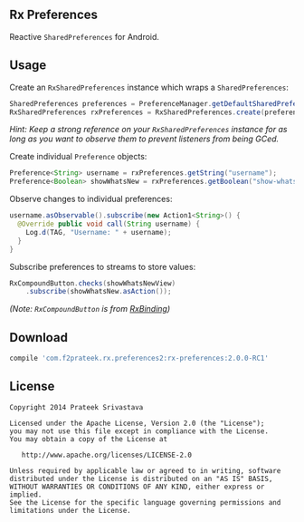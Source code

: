 Rx Preferences
--------------

Reactive `SharedPreferences` for Android.


Usage
-----

Create an `RxSharedPreferences` instance which wraps a `SharedPreferences`:

```java
SharedPreferences preferences = PreferenceManager.getDefaultSharedPreferences(context);
RxSharedPreferences rxPreferences = RxSharedPreferences.create(preferences);
```

*Hint: Keep a strong reference on your `RxSharedPreferences` instance for as long as you want to observe them to prevent listeners from being GCed.*

Create individual `Preference` objects:

```java
Preference<String> username = rxPreferences.getString("username");
Preference<Boolean> showWhatsNew = rxPreferences.getBoolean("show-whats-new", true);
```

Observe changes to individual preferences:

```java
username.asObservable().subscribe(new Action1<String>() {
  @Override public void call(String username) {
    Log.d(TAG, "Username: " + username);
  }
}
```

Subscribe preferences to streams to store values:

```java
RxCompoundButton.checks(showWhatsNewView)
    .subscribe(showWhatsNew.asAction());
```
*(Note: `RxCompoundButton` is from [RxBinding][1])*


Download
--------

```groovy
compile 'com.f2prateek.rx.preferences2:rx-preferences:2.0.0-RC1'
```


License
-------

    Copyright 2014 Prateek Srivastava

    Licensed under the Apache License, Version 2.0 (the "License");
    you may not use this file except in compliance with the License.
    You may obtain a copy of the License at

       http://www.apache.org/licenses/LICENSE-2.0

    Unless required by applicable law or agreed to in writing, software
    distributed under the License is distributed on an "AS IS" BASIS,
    WITHOUT WARRANTIES OR CONDITIONS OF ANY KIND, either express or implied.
    See the License for the specific language governing permissions and
    limitations under the License.



 [1]: https://github.com/JakeWharton/RxBinding
 [2]: http://repository.sonatype.org/service/local/artifact/maven/redirect?r=central-proxy&g=com.f2prateek.rx.preferences&a=rx-preferences&v=LATEST
